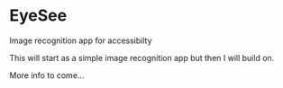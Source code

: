 # EyeSee
Image recognition app for accessibilty 

This will start as a simple image recognition app but then I will build on.

More info to come...
